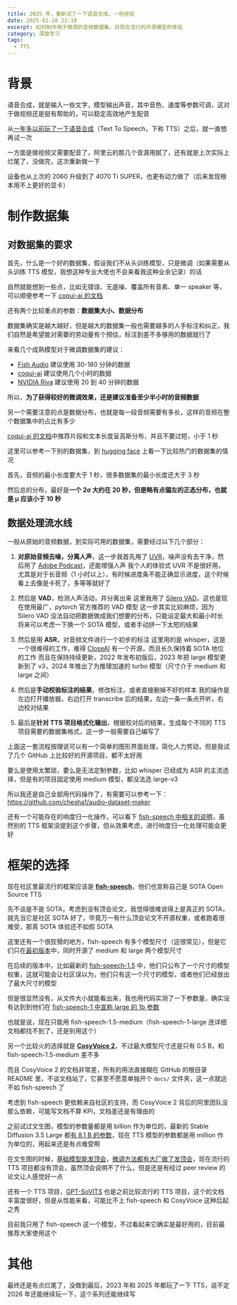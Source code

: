```yaml
---
title: 2025 年，重新试了一下语音合成，一些经验
date: 2025-01-28 22:10
excerpt: 如何制作用于微调的音频数据集，对现在流行的开源模型的体验
category: 深度学习
tags: 
  - TTS
---
```

# 背景
语音合成，就是输入一些文字，模型输出声音，其中音色、速度等参数可调，这对于做视频还是挺有帮助的，可以稳定高效地产生配音

从[一年多以前玩了一下语音合成](https://zhuanlan.zhihu.com/p/601536209)（Text To Speech，下称 TTS）之后，就一直想再试一次

一方面是做视频又需要配音了，阿里云的那几个音源用腻了，还有就是上次实际上烂尾了，没做完，这次重新做一下

设备也从上次的 2060 升级到了 4070 Ti SUPER，也更有动力做了（后来发现根本用不上更好的显卡）

# 制作数据集
## 对数据集的要求
首先，什么是一个好的数据集，假设我们不从头训练模型，只是微调（如果需要从头训练 TTS 模型，我想这种专业大佬也不会来看我这种业余记录）的话

自然就能想到一些点，比如无错误、无底噪、覆盖所有音素、单一 speaker 等，可以顺便参考一下 [coqui-ai 的文档](https://docs.coqui.ai/en/latest/what_makes_a_good_dataset.html)

还有两个比较重点的参数：**数据集大小、数据分布**

数据集确实是越大越好，但是越大的数据集一般也需要越多的人手标注和纠正，我们自然是希望能对需要的劳动量有个预估，标注到差不多够用的数据就行了

来看几个成熟模型对于微调数据集的建议：

- [Fish Audio](https://docs.fish.audio/text-to-speech/voice-clone-best-practices) 建议使用 30-180 分钟的数据
- [coqui-ai](https://docs.coqui.ai/en/latest/finetuning.html) 建议使用几个小时的数据
- [NVIDIA Riva](https://github.com/nvidia-riva/tutorials/blob/main/tts-dataset-recording-at-home.md) 建议使用 20 到 40 分钟的数据

所以，**为了获得较好的微调效果，还是建议准备至少半小时的音频数据**

另一个需要注意的点是数据分布，也就是每一段音频需要有多长，这样的音频在整个数据集中的占比有多少

[coqui-ai 的文档](https://docs.coqui.ai/en/latest/what_makes_a_good_dataset.html)中推荐片段和文本长度呈高斯分布，并且不要过短，小于 1 秒

这里可以参考一下别的数据集，到 [hugging face](https://huggingface.co/datasets?modality=modality:audio&sort=trending) 上看一下比较热门的数据集的情况

首先，音频的最小长度要大于 1 秒，很多数据集的最小长度还大于 3 秒

然后总的分布，最好是**一个 2σ 大约在 20 秒，但是略有点偏左的正态分布，也就是 μ 应该小于 10 秒**

## 数据处理流水线
一般从原始的音频数据，到实际可用的数据集，需要经过以下几个部分：

1. **对原始音频去噪，分离人声**，这一步我首先用了 [UVR](https://ultimatevocalremover.com/)，噪声没有去干净，然后用了 [Adobe Podcast](https://podcast.adobe.com/enhance)，还能增强人声
   我个人的体验式 UVR 不是很好用，尤其是对于长音频（1 小时以上），有时候进度条不能正确显示进度，这个时候看上去像是卡死了，多等等就好了

2. 然后是 **VAD**，检测人声活动，并分离出来
   这里我用了 [Silero VAD](https://pytorch.org/hub/snakers4_silero-vad_vad/)，这也是现在使用最广，pytorch 官方推荐的 VAD 模型
   这一步其实比较麻烦，因为 Silero VAD 没法自动把数据做成我们想要的分布，只能设定最大和最小时长
   将来可以考虑一下换一个 SOTA 模型，或者手动拼一下太短的结果

3. 然后是用 **ASR**，对音频文件进行一个初步的标注
   这里用的是 whisper，这是一个很难得的工作，难得 [CloseAI](https://openai.com/) 有一个开源，而且长久保持着 SOTA 地位的工作
   而且在保持持续更新，2022 年发布初版后，2023 年把 large 模型更新到了 v3，2024 年推出了为推理加速的 turbo 模型（尺寸介于 medium 和 large 之间）

4. 然后是**手动校验标注的结果**，修改标注，或者直接删掉不好的样本
   我的操作是左边打开播放器，右边打开 transcribe 后的结果，左边一条一条点开听，右边校对结果

5. 最后是**针对 TTS 项目格式化输出**，根据校对后的结果，生成每个不同的 TTS 项目需要的数据集格式，这一步一般需要自己编写了

上面这一套流程按理说可以有一个简单的图形界面处理，简化人力劳动，但是我试了几个 GitHub 上比较好的开源项目，都不太好用

要么是使用太繁琐，要么是无法定制参数，比如 whisper 已经成为 ASR 的主流选择，但是有的项目固定使用 medium 模型，都没法选 large-v3

所以我还是自己全部用代码操作了，有需要可以参考一下：https://github.com/chesha1/audio-dataset-maker

还有一个可能存在的响度归一化操作，可以看下 [fish-speech 中相关的说明](https://speech.fish.audio/zh/finetune/#1:~:text=%E5%BB%BA%E8%AE%AE%E5%85%88%E5%AF%B9%E6%95%B0%E6%8D%AE%E9%9B%86%E8%BF%9B%E8%A1%8C%E5%93%8D%E5%BA%A6%E5%8C%B9%E9%85%8D%2C%20%E4%BD%A0%E5%8F%AF%E4%BB%A5%E4%BD%BF%E7%94%A8%20fish%2Daudio%2Dpreprocess%20%E6%9D%A5%E5%AE%8C%E6%88%90%E8%BF%99%E4%B8%80%E6%AD%A5%E9%AA%A4.)，虽然别的 TTS 框架没提到这个步骤，但从效果考虑，进行响度归一化处理可能会更好

# 框架的选择
现在社区里最流行的框架应该是 [**fish-speech**](https://github.com/fishaudio/fish-speech)，他们也宣称自己是 SOTA Open Source TTS

先不谈是不是 SOTA，考虑到没有顶会论文，我觉得很难说得上是真正的 SOTA，就先当它是社区 SOTA 好了，毕竟万一有什么顶会论文不开源权重，或者跑着很难受，那真 SOTA 体验还不如假 SOTA

这里还有一个很狡猾的地方，fish-speech 有多个模型尺寸（这很常见），但是它们只在[最初版本](https://huggingface.co/fishaudio/fish-speech-1/tree/main)中，同时开源了 medium 和 large 两个模型尺寸

在后续的版本中，比如最新的 [fish-speech-1.5](https://huggingface.co/fishaudio/fish-speech-1.5/tree/main) 中，他们只公布了一个尺寸的模型权重，这就可能会让社区误以为，他们只有这一个尺寸的模型，或者他们已经放出了最大尺寸的模型

但是很显然没有，从文件大小就能看出来，我也用代码实测了一下参数量，确实没有达到到他们在 [fish-speech-1 中宣称 large 的 1b 参数](https://huggingface.co/blog/lengyue233/fish-speech-1#:~:text=We%20plan%20to%20release%20both%20Medium%20(400M)%20and%20Large%20(1B)%E2%80%99s%20Pretrain%20and%20SFT%20model%20in%20the%20following%20week.)

也就是说，现在只能用 fish-speech-1.5-medium（fish-speech-1-large 连详细文档都找不到了，还是别用这个）

另一个比较火的选择就是 [**CosyVoice 2**](https://funaudiollm.github.io/cosyvoice2/)，不过最大模型尺寸还是只有 0.5 B，和 fish-speech-1.5-medium 差不多

而且 CosyVoice 2 的文档非常差，所有的用法直接糊在 GitHub 的根目录 README 里，不谈文档站了，它甚至不愿意单独开个 `docs/` 文件夹，这一点就远不如 fish-speech 了

考虑到 fish-speech 更依赖来自社区的支持，而 CosyVoice 2 背后的阿里团队没那么依赖，可能写文档不算 KPI，文档差还是有理由的

之前试过文生图，模型的参数量都是用 billion 作为单位的，最新的 Stable Diffusion 3.5 Large 都[有 8.1 B 的参数](https://stability.ai/news/introducing-stable-diffusion-3-5#:~:text=At%208.1%20billion%20parameters)，现在 TTS 模型的参数都是用 million 作为单位的，用起来还是有点难受啊

在文生图的时候，[基础模型能发顶会](https://huggingface.co/stabilityai/stable-diffusion-2)，[微调方法都有大厂做了发顶会](https://dreambooth.github.io/)，现在流行的 TTS 项目都没有顶会，虽然顶会说明不了什么，但是还是有经过 peer review 的论文让人感觉好一点

还有一个 TTS 项目，[GPT-SoVITS](https://github.com/RVC-Boss/GPT-SoVITS) 也是之前比较流行的 TTS 项目，这个的文档丰富度很好，但是从性能来看，可能比不上 fish-speech 和 CosyVoice 这种后起之秀

目前我只用了 fish-speech 这一个模型，不过看起来它确实是最好用的，目前最推荐大家使用这个
# 其他
最终还是有点烂尾了，没做到最后，2023 年和 2025 年都玩了一下 TTS，说不定 2026 年还能继续玩一下，这个系列还能继续写